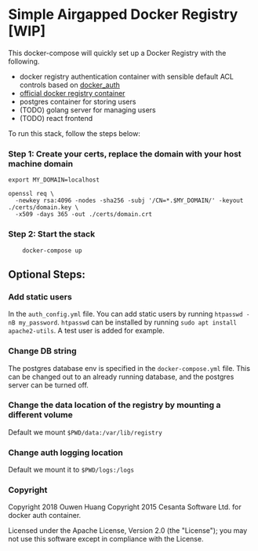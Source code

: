 # Simple Airgapped Docker Registry [WIP]

This docker-compose will quickly set up a Docker Registry with the following.
 - docker registry authentication container with sensible default ACL controls based on [docker_auth](https://github.com/Ouwen/docker_auth.git)
 - [official docker registry container](https://docs.docker.com/registry/) 
 - postgres container for storing users
 - (TODO) golang server for managing users
 - (TODO) react frontend

To run this stack, follow the steps below:

### Step 1: Create your certs, replace the domain with your host machine domain
```
export MY_DOMAIN=localhost

openssl req \
  -newkey rsa:4096 -nodes -sha256 -subj '/CN=*.$MY_DOMAIN/' -keyout ./certs/domain.key \
  -x509 -days 365 -out ./certs/domain.crt
```

### Step 2: Start the stack
```
	docker-compose up
```

## Optional Steps: 

### Add static users
In the `auth_config.yml` file. You can add static users by running
`htpasswd -nB my_password`. `htpasswd` can be installed by running
`sudo apt install apache2-utils`. A test user is added for example.

### Change DB string
The postgres database env is specified in the `docker-compose.yml` file.
This can be changed out to an already running database, and the postgres
server can be turned off.

### Change the data location of the registry by mounting a different volume
Default we mount `$PWD/data:/var/lib/registry`

### Change auth logging location
Default we mount it to `$PWD/logs:/logs`

### Copyright
Copyright 2018 Ouwen Huang
Copyright 2015 Cesanta Software Ltd. for docker auth container.

Licensed under the Apache License, Version 2.0 (the "License"); you may not use this software except in compliance with the License.